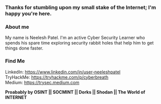 ###  Thanks for stumbling upon my small stake of the Internet; I'm happy you're here.


### About me

My name is Neelesh Patel. I'm an active Cyber Security Learner who spends his spare time exploring security rabbit holes that help him to get things done faster.

### Find Me

   LinkedIn: https://www.linkedin.com/in/user-neeleshpatel <br>
   TryHackMe: https://tryhackme.com/p/cyberbreath <br>
   Medium: https://trysec.medium.com <br>
   
   **Proabably by OSINT || SOCMINT || Dorks || Shodan || The World of INTERNET**
    


